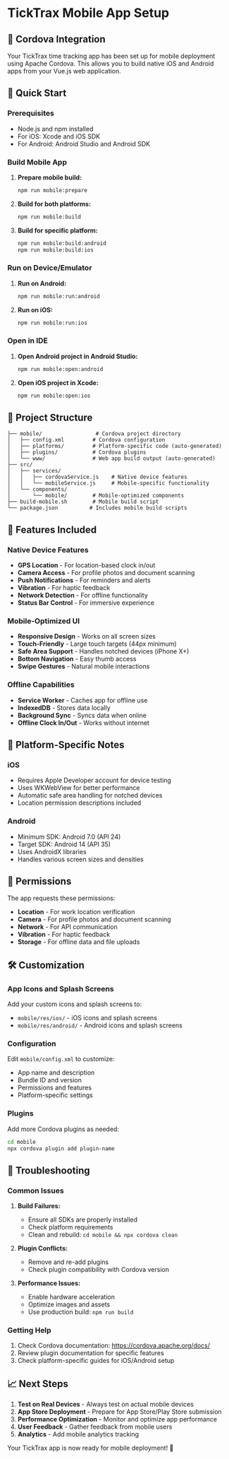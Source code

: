# TickTrax Mobile App Setup

## 📱 Cordova Integration

Your TickTrax time tracking app has been set up for mobile deployment using Apache Cordova. This allows you to build native iOS and Android apps from your Vue.js web application.

## 🚀 Quick Start

### Prerequisites
- Node.js and npm installed
- For iOS: Xcode and iOS SDK
- For Android: Android Studio and Android SDK

### Build Mobile App

1. **Prepare mobile build:**
   ```bash
   npm run mobile:prepare
   ```

2. **Build for both platforms:**
   ```bash
   npm run mobile:build
   ```

3. **Build for specific platform:**
   ```bash
   npm run mobile:build:android
   npm run mobile:build:ios
   ```

### Run on Device/Emulator

1. **Run on Android:**
   ```bash
   npm run mobile:run:android
   ```

2. **Run on iOS:**
   ```bash
   npm run mobile:run:ios
   ```

### Open in IDE

1. **Open Android project in Android Studio:**
   ```bash
   npm run mobile:open:android
   ```

2. **Open iOS project in Xcode:**
   ```bash
   npm run mobile:open:ios
   ```

## 📁 Project Structure

```
├── mobile/                 # Cordova project directory
│   ├── config.xml         # Cordova configuration
│   ├── platforms/         # Platform-specific code (auto-generated)
│   ├── plugins/           # Cordova plugins
│   └── www/               # Web app build output (auto-generated)
├── src/
│   ├── services/
│   │   ├── cordovaService.js    # Native device features
│   │   └── mobileService.js     # Mobile-specific functionality
│   └── components/
│       └── mobile/        # Mobile-optimized components
├── build-mobile.sh        # Mobile build script
└── package.json          # Includes mobile build scripts
```

## 🔧 Features Included

### Native Device Features
- **GPS Location** - For location-based clock in/out
- **Camera Access** - For profile photos and document scanning
- **Push Notifications** - For reminders and alerts
- **Vibration** - For haptic feedback
- **Network Detection** - For offline functionality
- **Status Bar Control** - For immersive experience

### Mobile-Optimized UI
- **Responsive Design** - Works on all screen sizes
- **Touch-Friendly** - Large touch targets (44px minimum)
- **Safe Area Support** - Handles notched devices (iPhone X+)
- **Bottom Navigation** - Easy thumb access
- **Swipe Gestures** - Natural mobile interactions

### Offline Capabilities
- **Service Worker** - Caches app for offline use
- **IndexedDB** - Stores data locally
- **Background Sync** - Syncs data when online
- **Offline Clock In/Out** - Works without internet

## 📱 Platform-Specific Notes

### iOS
- Requires Apple Developer account for device testing
- Uses WKWebView for better performance
- Automatic safe area handling for notched devices
- Location permission descriptions included

### Android
- Minimum SDK: Android 7.0 (API 24)
- Target SDK: Android 14 (API 35)
- Uses AndroidX libraries
- Handles various screen sizes and densities

## 🔐 Permissions

The app requests these permissions:
- **Location** - For work location verification
- **Camera** - For profile photos and document scanning
- **Network** - For API communication
- **Vibration** - For haptic feedback
- **Storage** - For offline data and file uploads

## 🛠 Customization

### App Icons and Splash Screens
Add your custom icons and splash screens to:
- `mobile/res/ios/` - iOS icons and splash screens
- `mobile/res/android/` - Android icons and splash screens

### Configuration
Edit `mobile/config.xml` to customize:
- App name and description
- Bundle ID and version
- Permissions and features
- Platform-specific settings

### Plugins
Add more Cordova plugins as needed:
```bash
cd mobile
npx cordova plugin add plugin-name
```

## 🚨 Troubleshooting

### Common Issues

1. **Build Failures:**
   - Ensure all SDKs are properly installed
   - Check platform requirements
   - Clean and rebuild: `cd mobile && npx cordova clean`

2. **Plugin Conflicts:**
   - Remove and re-add plugins
   - Check plugin compatibility with Cordova version

3. **Performance Issues:**
   - Enable hardware acceleration
   - Optimize images and assets
   - Use production build: `npm run build`

### Getting Help

1. Check Cordova documentation: https://cordova.apache.org/docs/
2. Review plugin documentation for specific features
3. Check platform-specific guides for iOS/Android setup

## 📈 Next Steps

1. **Test on Real Devices** - Always test on actual mobile devices
2. **App Store Deployment** - Prepare for App Store/Play Store submission
3. **Performance Optimization** - Monitor and optimize app performance
4. **User Feedback** - Gather feedback from mobile users
5. **Analytics** - Add mobile analytics tracking

Your TickTrax app is now ready for mobile deployment! 🎉
